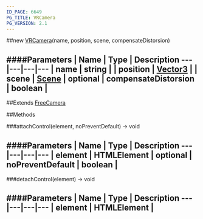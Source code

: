 ```yaml
---
ID_PAGE: 6649
PG_TITLE: VRCamera
PG_VERSION: 2.1
---
```

##new [VRCamera](page.php?p=6649)(name, position, scene, compensateDistorsion)

####Parameters
 | Name | Type | Description
---|---|---|---
 | name | string | 
 | position | [Vector3](page.php?p=6751) | 
 | scene | [Scene](page.php?p=6662) | 
optional | compensateDistorsion | boolean | 
---

##Extends [FreeCamera](page.php?p=6638)


##Methods

###attachControl(element, noPreventDefault) &rarr; void

####Parameters
 | Name | Type | Description
---|---|---|---
 | element | HTMLElement | 
optional | noPreventDefault | boolean | 
---

###detachControl(element) &rarr; void

####Parameters
 | Name | Type | Description
---|---|---|---
 | element | HTMLElement | 
---
